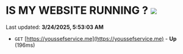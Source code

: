 # IS MY WEBSITE RUNNING ? [![](https://img.shields.io/static/v1?label=Sponsor&message=%E2%9D%A4&logo=GitHub&color=%23fe8e86)](https://github.com/sponsors/Youssef-Lehmam)

Last updated: **3/24/2025, 5:53:03 AM**

- `GET` [https://youssefservice.me](https://youssefservice.me) - **Up** (196ms)
